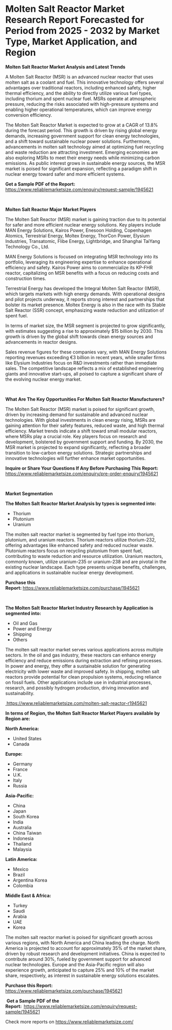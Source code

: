 <p><h1>Molten Salt Reactor Market Research Report Forecasted for Period from 2025 -  2032 by Market Type, Market Application, and Region</h1></p><p><strong>Molten Salt Reactor Market Analysis and Latest Trends</strong></p>
<p><p>A Molten Salt Reactor (MSR) is an advanced nuclear reactor that uses molten salt as a coolant and fuel. This innovative technology offers several advantages over traditional reactors, including enhanced safety, higher thermal efficiency, and the ability to directly utilize various fuel types, including thorium and spent nuclear fuel. MSRs operate at atmospheric pressure, reducing the risks associated with high-pressure systems and enabling higher operational temperatures, which can improve energy conversion efficiency.</p><p>The Molten Salt Reactor Market is expected to grow at a CAGR of 13.8% during the forecast period. This growth is driven by rising global energy demands, increasing government support for clean energy technologies, and a shift toward sustainable nuclear power solutions. Furthermore, advancements in molten salt technology aimed at optimizing fuel recycling and waste reduction are attracting investment. Emerging economies are also exploring MSRs to meet their energy needs while minimizing carbon emissions. As public interest grows in sustainable energy sources, the MSR market is poised for significant expansion, reflecting a paradigm shift in nuclear energy toward safer and more efficient systems.</p></p>
<p><strong>Get a Sample PDF of the Report:&nbsp;</strong> <a href="https://www.reliablemarketsize.com/enquiry/request-sample/1945621?utm_campaign=2442&utm_medium=2&utm_source=Github&utm_content=ia&utm_term=07042025&utm_id=molten-salt-reactor">https://www.reliablemarketsize.com/enquiry/request-sample/1945621</a></p>
<p>&nbsp;</p>
<p><strong>Molten Salt Reactor Major Market Players</strong></p>
<p><p>The Molten Salt Reactor (MSR) market is gaining traction due to its potential for safer and more efficient nuclear energy solutions. Key players include MAN Energy Solutions, Kairos Power, Enesoon Holding, Copenhagen Atomics, Terrestrial Energy, Moltex Energy, ThorCon Power, Elysium Industries, Transatomic, Flibe Energy, Lightbridge, and Shanghai TaiYang Technology Co., Ltd. </p><p>MAN Energy Solutions is focused on integrating MSR technology into its portfolio, leveraging its engineering expertise to enhance operational efficiency and safety. Kairos Power aims to commercialize its KP-FHR reactor, capitalizing on MSR benefits with a focus on reducing costs and construction times.</p><p>Terrestrial Energy has developed the Integral Molten Salt Reactor (IMSR), which targets markets with high energy demands. With operational designs and pilot projects underway, it reports strong interest and partnerships that bolster its market presence. Moltex Energy is also in the race with its Stable Salt Reactor (SSR) concept, emphasizing waste reduction and utilization of spent fuel.</p><p>In terms of market size, the MSR segment is projected to grow significantly, with estimates suggesting a rise to approximately $15 billion by 2030. This growth is driven by the global shift towards clean energy sources and advancements in reactor designs. </p><p>Sales revenue figures for these companies vary, with MAN Energy Solutions reporting revenues exceeding €3 billion in recent years, while smaller firms like Elysium Industries focus on R&D investments rather than immediate sales. The competitive landscape reflects a mix of established engineering giants and innovative start-ups, all poised to capture a significant share of the evolving nuclear energy market.</p></p>
<p>&nbsp;</p>
<p><strong>What Are The Key Opportunities For Molten Salt Reactor Manufacturers?</strong></p>
<p><p>The Molten Salt Reactor (MSR) market is poised for significant growth, driven by increasing demand for sustainable and advanced nuclear technologies. With global investments in clean energy rising, MSRs are gaining attention for their safety features, reduced waste, and high thermal efficiency. Market trends indicate a shift toward small modular reactors, where MSRs play a crucial role. Key players focus on research and development, bolstered by government support and funding. By 2030, the MSR market is projected to expand significantly, reflecting a broader transition to low-carbon energy solutions. Strategic partnerships and innovative technologies will further enhance market opportunities.</p></p>
<p><strong>Inquire or Share Your Questions If Any Before Purchasing This Report:</strong> <a href="https://www.reliablemarketsize.com/enquiry/pre-order-enquiry/1945621?utm_campaign=2442&utm_medium=2&utm_source=Github&utm_content=ia&utm_term=07042025&utm_id=molten-salt-reactor">https://www.reliablemarketsize.com/enquiry/pre-order-enquiry/1945621</a></p>
<p>&nbsp;</p>
<p><strong>Market Segmentation</strong></p>
<p><strong>The Molten Salt Reactor Market Analysis by types is segmented into:</strong></p>
<p><ul><li>Thorium</li><li>Plutonium</li><li>Uranium</li></ul></p>
<p><p>The molten salt reactor market is segmented by fuel type into thorium, plutonium, and uranium reactors. Thorium reactors utilize thorium-232, offering advantages like enhanced safety and reduced nuclear waste. Plutonium reactors focus on recycling plutonium from spent fuel, contributing to waste reduction and resource utilization. Uranium reactors, commonly known, utilize uranium-235 or uranium-238 and are pivotal in the existing nuclear landscape. Each type presents unique benefits, challenges, and applications in sustainable nuclear energy development.</p></p>
<p><strong>Purchase this Report:&nbsp;</strong><a href="https://www.reliablemarketsize.com/purchase/1945621?utm_campaign=2442&utm_medium=2&utm_source=Github&utm_content=ia&utm_term=07042025&utm_id=molten-salt-reactor">https://www.reliablemarketsize.com/purchase/1945621</a></p>
<p>&nbsp;</p>
<p><strong>The Molten Salt Reactor Market Industry Research by Application is segmented into:</strong></p>
<p><ul><li>Oil and Gas</li><li>Power and Energy</li><li>Shipping</li><li>Others</li></ul></p>
<p><p>The molten salt reactor market serves various applications across multiple sectors. In the oil and gas industry, these reactors can enhance energy efficiency and reduce emissions during extraction and refining processes. In power and energy, they offer a sustainable solution for generating electricity with lower waste and improved safety. In shipping, molten salt reactors provide potential for clean propulsion systems, reducing reliance on fossil fuels. Other applications include use in industrial processes, research, and possibly hydrogen production, driving innovation and sustainability.</p></p>
<p><a href="https://www.reliablemarketsize.com/molten-salt-reactor-r1945621?utm_campaign=2442&utm_medium=2&utm_source=Github&utm_content=ia&utm_term=07042025&utm_id=molten-salt-reactor">&nbsp;https://www.reliablemarketsize.com/molten-salt-reactor-r1945621</a></p>
<p><strong>In terms of Region, the Molten Salt Reactor Market Players available by Region are:</strong></p>
<p>
    <p> <strong> North America: </strong>
        <ul>
            <li>United States</li>
            <li>Canada</li>
        </ul>
        </p> 
    <p> <strong> Europe: </strong>
        <ul>
            <li>Germany</li>
            <li>France</li>
            <li>U.K.</li>
            <li>Italy</li>
            <li>Russia</li>
        </ul>
        </p> 
    <p> <strong> Asia-Pacific: </strong>
        <ul>
            <li>China</li>
            <li>Japan</li>
            <li>South Korea</li>
            <li>India</li>
            <li>Australia</li>
            <li>China Taiwan</li>
            <li>Indonesia</li>
            <li>Thailand</li>
            <li>Malaysia</li>
        </ul>
        </p> 
    <p> <strong> Latin America: </strong>
        <ul>
            <li>Mexico</li>
            <li>Brazil</li>
            <li>Argentina Korea</li>
            <li>Colombia</li>
        </ul>
        </p> 
    <p> <strong> Middle East & Africa: </strong>
        <ul>
            <li>Turkey</li>
            <li>Saudi</li>
            <li>Arabia</li>
            <li>UAE</li>
            <li>Korea</li>
        </ul>
    </p>
    </p>
<p><p>The molten salt reactor market is poised for significant growth across various regions, with North America and China leading the charge. North America is projected to account for approximately 35% of the market share, driven by robust research and development initiatives. China is expected to contribute around 30%, fueled by government support for advanced nuclear technologies. Europe and the Asia-Pacific region will also experience growth, anticipated to capture 25% and 10% of the market share, respectively, as interest in sustainable energy solutions escalates.</p></p>
<p><strong>Purchase this Report: </strong><a href="https://www.reliablemarketsize.com/purchase/1945621?utm_campaign=2442&utm_medium=2&utm_source=Github&utm_content=ia&utm_term=07042025&utm_id=molten-salt-reactor">https://www.reliablemarketsize.com/purchase/1945621</a></p>
<p>&nbsp;<strong>Get a Sample PDF of the Report:&nbsp;&nbsp;</strong><a href="https://www.reliablemarketsize.com/enquiry/request-sample/1945621?utm_campaign=2442&utm_medium=2&utm_source=Github&utm_content=ia&utm_term=07042025&utm_id=molten-salt-reactor">https://www.reliablemarketsize.com/enquiry/request-sample/1945621</a></p>
<p><strong></strong></p>
<p>Check more reports on <a href="https://www.reliablemarketsize.com/?utm_campaign=2442&utm_medium=2&utm_source=Github&utm_content=ia&utm_term=07042025&utm_id=molten-salt-reactor">https://www.reliablemarketsize.com/</a></p>